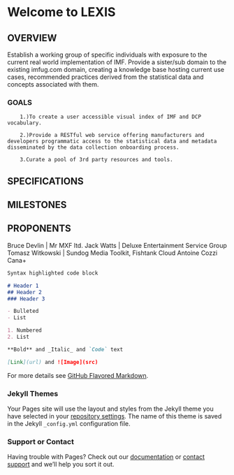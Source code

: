 # Welcome to LEXIS 
## OVERVIEW


Establish a working group of specific individuals with exposure to the current real world implementation of IMF. Provide a sister/sub domain to the existing imfug.com domain, creating a knowledge base hosting current use cases, recommended practices derived from the statistical data and concepts associated with them.


### GOALS
        1.)To create a user accessible visual index of IMF and DCP vocabulary.

        2.)Provide a RESTful web service offering manufacturers and developers programmatic access to the statistical data and metadata disseminated by the data collection onboarding process.

        3.Curate a pool of 3rd party resources and tools.

## SPECIFICATIONS


## MILESTONES



## PROPONENTS

Bruce Devlin | Mr MXF ltd.
Jack Watts | Deluxe Entertainment Service Group
Tomasz Witkowski | Sundog Media Toolkit, Fishtank Cloud
Antoine Cozzi     Cana+

```markdown
Syntax highlighted code block

# Header 1
## Header 2
### Header 3

- Bulleted
- List

1. Numbered
2. List

**Bold** and _Italic_ and `Code` text

[Link](url) and ![Image](src)
```

For more details see [GitHub Flavored Markdown](https://guides.github.com/features/mastering-markdown/).

### Jekyll Themes

Your Pages site will use the layout and styles from the Jekyll theme you have selected in your [repository settings](https://github.com/IMP-Lexis/lexis/settings). The name of this theme is saved in the Jekyll `_config.yml` configuration file.

### Support or Contact

Having trouble with Pages? Check out our [documentation](https://help.github.com/categories/github-pages-basics/) or [contact support](https://github.com/contact) and we’ll help you sort it out.
